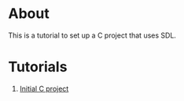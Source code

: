 # About

This is a tutorial to set up a C project that uses SDL.

# Tutorials

1. [Initial C project](doc/01-cproj.md#tutorial-1)
